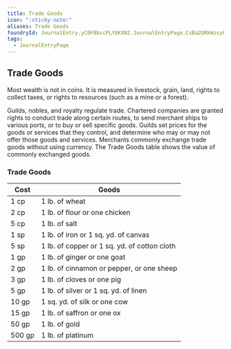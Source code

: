 ```yaml
---
title: Trade Goods
icon: ":sticky-note:"
aliases: Trade Goods
foundryId: JournalEntry.yC0F8bscPLY8KXNI.JournalEntryPage.CsBa2URkWssy0bR0
tags:
  - JournalEntryPage
---
```

## Trade Goods

Most wealth is not in coins. It is measured in livestock, grain, land, rights to collect taxes, or rights to resources (such as a mine or a forest).

Guilds, nobles, and royalty regulate trade. Chartered companies are granted rights to conduct trade along certain routes, to send merchant ships to various ports, or to buy or sell specific goods. Guilds set prices for the goods or services that they control, and determine who may or may not offer those goods and services. Merchants commonly exchange trade goods without using currency. The Trade Goods table shows the value of commonly exchanged goods.

### [](https://www.dndbeyond.com/sources/dnd/phb-2014/equipment#TradeGoodsTable)Trade Goods
|Cost|Goods|
|---|---|
|1 cp|1 lb. of wheat|
|2 cp|1 lb. of flour or one chicken|
|5 cp|1 lb. of salt|
|1 sp|1 lb. of iron or 1 sq. yd. of canvas|
|5 sp|1 lb. of copper or 1 sq. yd. of cotton cloth|
|1 gp|1 lb. of ginger or one goat|
|2 gp|1 lb. of cinnamon or pepper, or one sheep|
|3 gp|1 lb. of cloves or one pig|
|5 gp|1 lb. of silver or 1 sq. yd. of linen|
|10 gp|1 sq. yd. of silk or one cow|
|15 gp|1 lb. of saffron or one ox|
|50 gp|1 lb. of gold|
|500 gp|1 lb. of platinum|